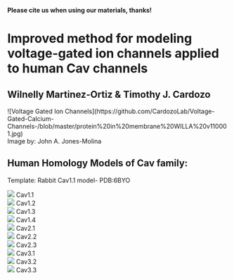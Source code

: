 **Please cite us when using our materials, thanks!**
# Improved method for modeling voltage-gated ion channels applied to human Cav channels
##              Wilnelly Martinez-Ortiz & Timothy J. Cardozo           

<div>
![Voltage Gated Ion Channels](https://github.com/CardozoLab/Voltage-Gated-Calcium-Channels-/blob/master/protein%20in%20membrane%20WILLA%20v110001.jpg) 
</div>
Image by: John A. Jones-Molina

## Human Homology Models of Cav family: 
Template: Rabbit Cav1.1 model- PDB:6BYO
<div>
<img src="https://github.com/CardozoLab/Voltage-Gated-Calcium-Channels-/blob/master/H11.png"> 
Cav1.1
<https://github.com/CardozoLab/Voltage-Gated-Calcium-Channels-/blob/master/HCav11.pdb>
            


</div> 
<div>
<img src="https://github.com/CardozoLab/Voltage-Gated-Calcium-Channels-/blob/master/H12.png"> 
Cav1.2
<https://github.com/CardozoLab/Voltage-Gated-Calcium-Channels-/blob/master/HCav12.pdb>
     


</div> 
<div>
<img src="https://github.com/CardozoLab/Voltage-Gated-Calcium-Channels-/blob/master/H13.png"> 
Cav1.3
<https://github.com/CardozoLab/Voltage-Gated-Calcium-Channels-/blob/master/HCav13.pdb>
    


</div> 
<div>
<img src="https://github.com/CardozoLab/Voltage-Gated-Calcium-Channels-/blob/master/H14.png"> 
Cav1.4
<https://github.com/CardozoLab/Voltage-Gated-Calcium-Channels-/blob/master/HCav14.pdb>
 


</div> 
<div>
<img src="https://github.com/CardozoLab/Voltage-Gated-Calcium-Channels-/blob/master/H21.png"> 
Cav2.1
<https://github.com/CardozoLab/Voltage-Gated-Calcium-Channels-/blob/master/HCav21.pdb>
</div>            



<div>
<img src="https://github.com/CardozoLab/Voltage-Gated-Calcium-Channels-/blob/master/H22.png"> 
Cav2.2
<https://github.com/CardozoLab/Voltage-Gated-Calcium-Channels-/blob/master/HCav22.pdb>
</div>     



<div>
<img src="https://github.com/CardozoLab/Voltage-Gated-Calcium-Channels-/blob/master/H23.png"> 
Cav2.3
<https://github.com/CardozoLab/Voltage-Gated-Calcium-Channels-/blob/master/HCav23.pdb>
</div>    



<div>
<img src="https://github.com/CardozoLab/Voltage-Gated-Calcium-Channels-/blob/master/H31.png"> 
Cav3.1
<https://github.com/CardozoLab/Voltage-Gated-Calcium-Channels-/blob/master/Cav31.pdb>
</div>            



<div>
<img src="https://github.com/CardozoLab/Voltage-Gated-Calcium-Channels-/blob/master/H32.png">
Cav3.2
<https://github.com/CardozoLab/Voltage-Gated-Calcium-Channels-/blob/master/Cav32.pdb>
</div>     



<div>
<img src="https://github.com/CardozoLab/Voltage-Gated-Calcium-Channels-/blob/master/H33.png"> 
Cav3.3
<https://github.com/CardozoLab/Voltage-Gated-Calcium-Channels-/blob/master/Cav33.pdb>
</div>    


 
